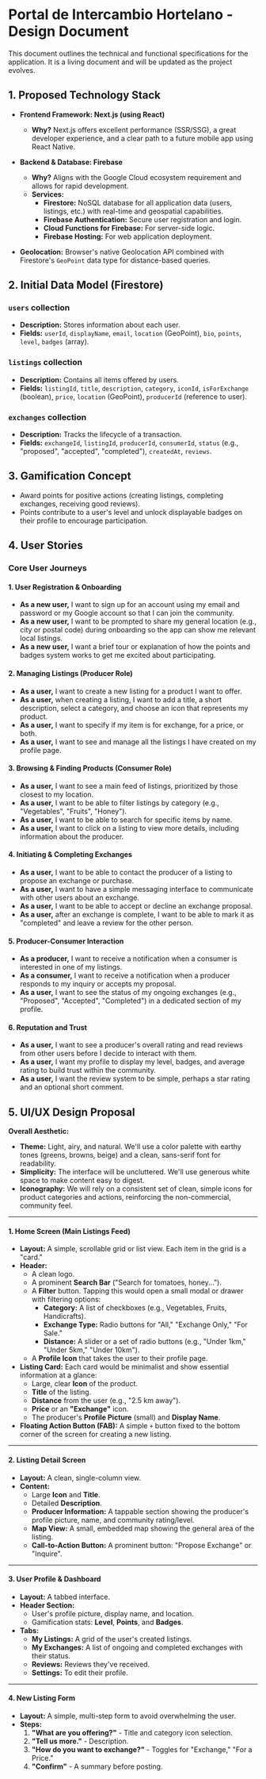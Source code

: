 # Portal de Intercambio Hortelano - Design Document

This document outlines the technical and functional specifications for the application. It is a living document and will be updated as the project evolves.

## 1. Proposed Technology Stack

*   **Frontend Framework: Next.js (using React)**
    *   **Why?** Next.js offers excellent performance (SSR/SSG), a great developer experience, and a clear path to a future mobile app using React Native.

*   **Backend & Database: Firebase**
    *   **Why?** Aligns with the Google Cloud ecosystem requirement and allows for rapid development.
    *   **Services:**
        *   **Firestore:** NoSQL database for all application data (users, listings, etc.) with real-time and geospatial capabilities.
        *   **Firebase Authentication:** Secure user registration and login.
        *   **Cloud Functions for Firebase:** For server-side logic.
        *   **Firebase Hosting:** For web application deployment.

*   **Geolocation:** Browser's native Geolocation API combined with Firestore's `GeoPoint` data type for distance-based queries.

## 2. Initial Data Model (Firestore)

### `users` collection
*   **Description:** Stores information about each user.
*   **Fields:** `userId`, `displayName`, `email`, `location` (GeoPoint), `bio`, `points`, `level`, `badges` (array).

### `listings` collection
*   **Description:** Contains all items offered by users.
*   **Fields:** `listingId`, `title`, `description`, `category`, `iconId`, `isForExchange` (boolean), `price`, `location` (GeoPoint), `producerId` (reference to user).

### `exchanges` collection
*   **Description:** Tracks the lifecycle of a transaction.
*   **Fields:** `exchangeId`, `listingId`, `producerId`, `consumerId`, `status` (e.g., "proposed", "accepted", "completed"), `createdAt`, `reviews`.

## 3. Gamification Concept

*   Award points for positive actions (creating listings, completing exchanges, receiving good reviews).
*   Points contribute to a user's level and unlock displayable badges on their profile to encourage participation.

## 4. User Stories

### Core User Journeys

#### 1. User Registration & Onboarding
*   **As a new user,** I want to sign up for an account using my email and password or my Google account so that I can join the community.
*   **As a new user,** I want to be prompted to share my general location (e.g., city or postal code) during onboarding so the app can show me relevant local listings.
*   **As a new user,** I want a brief tour or explanation of how the points and badges system works to get me excited about participating.

#### 2. Managing Listings (Producer Role)
*   **As a user,** I want to create a new listing for a product I want to offer.
*   **As a user,** when creating a listing, I want to add a title, a short description, select a category, and choose an icon that represents my product.
*   **As a user,** I want to specify if my item is for exchange, for a price, or both.
*   **As a user,** I want to see and manage all the listings I have created on my profile page.

#### 3. Browsing & Finding Products (Consumer Role)
*   **As a user,** I want to see a main feed of listings, prioritized by those closest to my location.
*   **As a user,** I want to be able to filter listings by category (e.g., "Vegetables", "Fruits", "Honey").
*   **As a user,** I want to be able to search for specific items by name.
*   **As a user,** I want to click on a listing to view more details, including information about the producer.

#### 4. Initiating & Completing Exchanges
*   **As a user,** I want to be able to contact the producer of a listing to propose an exchange or purchase.
*   **As a user,** I want to have a simple messaging interface to communicate with other users about an exchange.
*   **As a user,** I want to be able to accept or decline an exchange proposal.
*   **As a user,** after an exchange is complete, I want to be able to mark it as "completed" and leave a review for the other person.

#### 5. Producer-Consumer Interaction
*   **As a producer,** I want to receive a notification when a consumer is interested in one of my listings.
*   **As a consumer,** I want to receive a notification when a producer responds to my inquiry or accepts my proposal.
*   **As a user,** I want to see the status of my ongoing exchanges (e.g., "Proposed", "Accepted", "Completed") in a dedicated section of my profile.

#### 6. Reputation and Trust
*   **As a user,** I want to see a producer's overall rating and read reviews from other users before I decide to interact with them.
*   **As a user,** I want my profile to display my level, badges, and average rating to build trust within the community.
*   **As a user,** I want the review system to be simple, perhaps a star rating and an optional short comment.

## 5. UI/UX Design Proposal

**Overall Aesthetic:**
*   **Theme:** Light, airy, and natural. We'll use a color palette with earthy tones (greens, browns, beige) and a clean, sans-serif font for readability.
*   **Simplicity:** The interface will be uncluttered. We'll use generous white space to make content easy to digest.
*   **Iconography:** We will rely on a consistent set of clean, simple icons for product categories and actions, reinforcing the non-commercial, community feel.

---

#### 1. Home Screen (Main Listings Feed)

*   **Layout:** A simple, scrollable grid or list view. Each item in the grid is a "card."
*   **Header:**
    *   A clean logo.
    *   A prominent **Search Bar** ("Search for tomatoes, honey...").
    *   A **Filter** button. Tapping this would open a small modal or drawer with filtering options:
        *   **Category:** A list of checkboxes (e.g., Vegetables, Fruits, Handicrafts).
        *   **Exchange Type:** Radio buttons for "All," "Exchange Only," "For Sale."
        *   **Distance:** A slider or a set of radio buttons (e.g., "Under 1km," "Under 5km," "Under 10km").
    *   A **Profile Icon** that takes the user to their profile page.
*   **Listing Card:** Each card would be minimalist and show essential information at a glance:
    *   Large, clear **Icon** of the product.
    *   **Title** of the listing.
    *   **Distance** from the user (e.g., "2.5 km away").
    *   **Price** or an **"Exchange"** icon.
    *   The producer's **Profile Picture** (small) and **Display Name**.
*   **Floating Action Button (FAB):** A simple `+` button fixed to the bottom corner of the screen for creating a new listing.

---

#### 2. Listing Detail Screen

*   **Layout:** A clean, single-column view.
*   **Content:**
    *   Large **Icon** and **Title**.
    *   Detailed **Description**.
    *   **Producer Information:** A tappable section showing the producer's profile picture, name, and community rating/level.
    *   **Map View:** A small, embedded map showing the general area of the listing.
    *   **Call-to-Action Button:** A prominent button: "Propose Exchange" or "Inquire".

---

#### 3. User Profile & Dashboard

*   **Layout:** A tabbed interface.
*   **Header Section:**
    *   User's profile picture, display name, and location.
    *   Gamification stats: **Level**, **Points**, and **Badges**.
*   **Tabs:**
    *   **My Listings:** A grid of the user's created listings.
    *   **My Exchanges:** A list of ongoing and completed exchanges with their status.
    *   **Reviews:** Reviews they've received.
    *   **Settings:** To edit their profile.

---

#### 4. New Listing Form

*   **Layout:** A simple, multi-step form to avoid overwhelming the user.
*   **Steps:**
    1.  **"What are you offering?"** - Title and category icon selection.
    2.  **"Tell us more."** - Description.
    3.  **"How do you want to exchange?"** - Toggles for "Exchange," "For a Price."
    4.  **"Confirm"** - A summary before posting.
